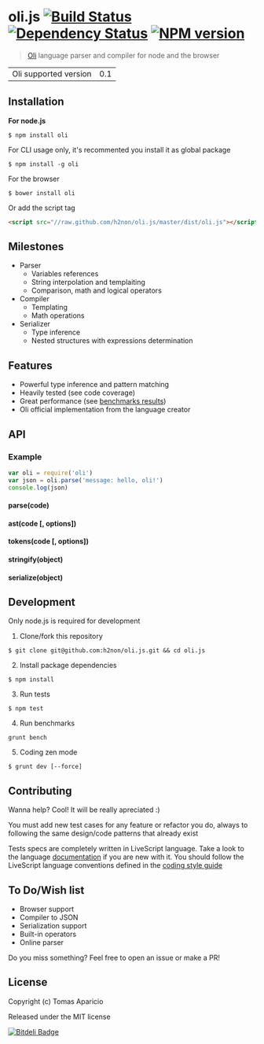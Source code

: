 # oli.js [![Build Status](https://secure.travis-ci.org/h2non/oli.js.png?branch=master)][2] [![Dependency Status](https://gemnasium.com/h2non/oli.js.png)][3] [![NPM version](https://badge.fury.io/js/oli.js.png)][4]

> [Oli][1] language parser and compiler for node and the browser

<table>
<tr>
<td>Oli supported version</td><td>0.1</td>
</tr>
</table>

## Installation

**For node.js**
```
$ npm install oli
```
For CLI usage only, it's recommented you install it as global package
```
$ npm install -g oli
```

For the browser
```
$ bower install oli
```
Or add the script tag
```html
<script src="//raw.github.com/h2non/oli.js/master/dist/oli.js"></script>
```
## Milestones

- Parser
  - Variables references
  - String interpolation and templaiting
  - Comparison, math and logical operators
- Compiler
  - Templating
  - Math operations
- Serializer
  - Type inference
  - Nested structures with expressions determination

## Features

- Powerful type inference and pattern matching
- Heavily tested (see code coverage)
- Great performance (see [benchmarks results][5])
- Oli official implementation from the language creator

## API

### Example

```js
var oli = require('oli')
var json = oli.parse('message: hello, oli!')
console.log(json)
```

#### parse(code)

#### ast(code [, options])

#### tokens(code [, options])

#### stringify(object)

#### serialize(object)


## Development

Only node.js is required for development

1. Clone/fork this repository
```
$ git clone git@github.com:h2non/oli.js.git && cd oli.js
```

2. Install package dependencies
```
$ npm install
```

3. Run tests
```
$ npm test
```

4. Run benchmarks
```
grunt bench
```

5. Coding zen mode
```
$ grunt dev [--force]
```

## Contributing

Wanna help? Cool! It will be really apreciated :)

You must add new test cases for any feature or refactor you do,
always to following the same design/code patterns that already exist

Tests specs are completely written in LiveScript language.
Take a look to the language [documentation][3] if you are new with it.
You should follow the LiveScript language conventions defined in the [coding style guide][4]

## To Do/Wish list

- Browser support
- Compiler to JSON
- Serialization support
- Built-in operators
- Online parser

Do you miss something? Feel free to open an issue or make a PR!

## License

Copyright (c) Tomas Aparicio

Released under the MIT license


[![Bitdeli Badge](https://d2weczhvl823v0.cloudfront.net/h2non/oli.js/trend.png)](https://bitdeli.com/free "Bitdeli Badge")

[1]: https://github.com/h2non/oli
[2]: http://travis-ci.org/h2non/oli.js
[3]: https://gemnasium.com/h2non/oli.js
[4]: http://badge.fury.io/js/oli
[5]: https://github.com/h2non/oli.js/blob/master/benchmarks/results.md


